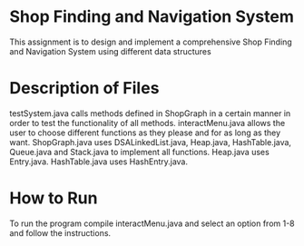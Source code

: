 # Shop Finding and Navigation System
This assignment is to design and implement a comprehensive Shop Finding and Navigation System using different data structures

# Description of Files
testSystem.java calls methods defined in ShopGraph in a certain manner in order to test the functionality of all methods. 
interactMenu.java allows the user to choose different functions as they please and for as long as they want.
ShopGraph.java uses DSALinkedList.java, Heap.java, HashTable.java, Queue.java and Stack.java to implement all functions.
Heap.java uses Entry.java.
HashTable.java uses HashEntry.java.

# How to Run
To run the program compile interactMenu.java and select an option from 1-8 and follow the instructions.
